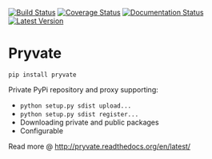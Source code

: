 [![Build Status](https://travis-ci.org/Dinoshauer/pryvate.svg?branch=master)](https://travis-ci.org/Dinoshauer/pryvate)
[![Coverage Status](https://coveralls.io/repos/Dinoshauer/pryvate/badge.svg?branch=master)](https://coveralls.io/r/Dinoshauer/pryvate?branch=master)
[![Documentation Status](https://readthedocs.org/projects/pryvate/badge/?version=latest)](https://readthedocs.org/projects/pryvate/?badge=latest)
[![Latest Version](https://pypip.in/version/pryvate/badge.svg?style=flat)](https://pypi.python.org/pypi/pryvate/)


Pryvate
=======

`pip install pryvate`

Private PyPi repository and proxy supporting:

* `python setup.py sdist upload...`
* `python setup.py sdist register...`
* Downloading private and public packages
* Configurable

Read more @ http://pryvate.readthedocs.org/en/latest/
